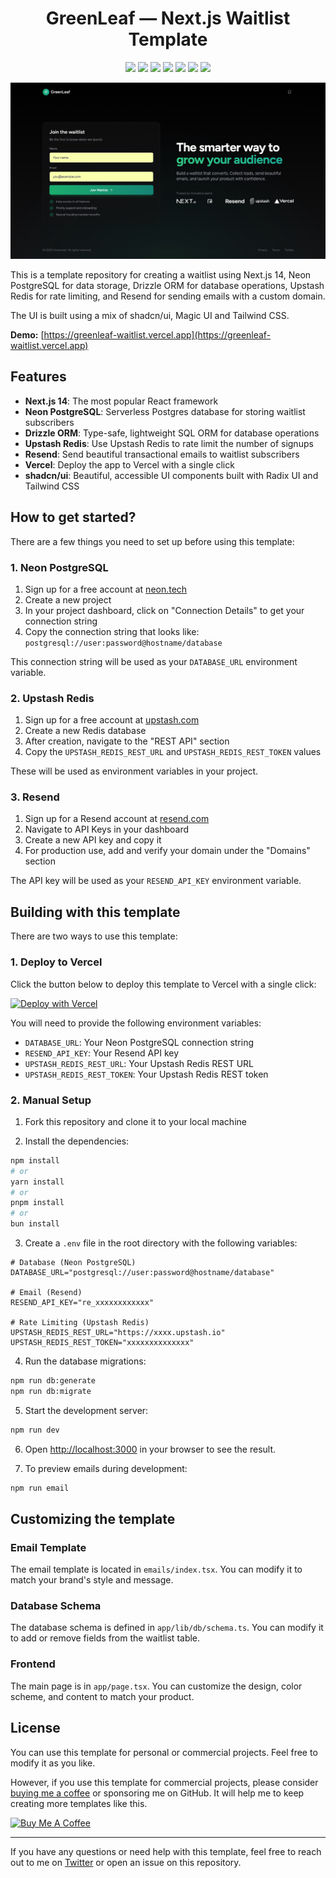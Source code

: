 <h1 align="center">GreenLeaf — Next.js Waitlist Template</h1>

<p align="center">

<img src ="https://img.shields.io/badge/Next.js-000000.svg?style=for-the-badge&logo=nextdotjs&logoColor=white">
<img src ="https://img.shields.io/badge/Upstash-00E9A3.svg?style=for-the-badge&logo=Upstash&logoColor=white">
<img src ="https://img.shields.io/badge/Neon-00E699.svg?style=for-the-badge&logo=Neon&logoColor=white">
<img src ="https://img.shields.io/badge/Resend-000000.svg?style=for-the-badge&logo=Resend&logoColor=white">
<img src ="https://img.shields.io/badge/shadcn/ui-000000.svg?style=for-the-badge&logo=shadcn/ui&logoColor=white">
<img src ="https://img.shields.io/badge/Vercel-000000.svg?style=for-the-badge&logo=Vercel&logoColor=white">
<img src ="https://img.shields.io/badge/Drizzle-000000.svg?style=for-the-badge&logo=Drizzle&logoColor=white">

</p>

![GithubBanner](./app/greenleaf.png)

This is a template repository for creating a waitlist using Next.js 14, Neon PostgreSQL for data storage, Drizzle ORM for database operations, Upstash Redis for rate limiting, and Resend for sending emails with a custom domain.

The UI is built using a mix of shadcn/ui, Magic UI and Tailwind CSS.

**Demo:** [https://greenleaf-waitlist.vercel.app](https://greenleaf-waitlist.vercel.app)

## Features

- **Next.js 14**: The most popular React framework
- **Neon PostgreSQL**: Serverless Postgres database for storing waitlist subscribers
- **Drizzle ORM**: Type-safe, lightweight SQL ORM for database operations
- **Upstash Redis**: Use Upstash Redis to rate limit the number of signups
- **Resend**: Send beautiful transactional emails to waitlist subscribers
- **Vercel**: Deploy the app to Vercel with a single click
- **shadcn/ui**: Beautiful, accessible UI components built with Radix UI and Tailwind CSS

## How to get started?

There are a few things you need to set up before using this template:

### 1. Neon PostgreSQL

1. Sign up for a free account at [neon.tech](https://neon.tech)
2. Create a new project
3. In your project dashboard, click on "Connection Details" to get your connection string
4. Copy the connection string that looks like: `postgresql://user:password@hostname/database`

This connection string will be used as your `DATABASE_URL` environment variable.

### 2. Upstash Redis

1. Sign up for a free account at [upstash.com](https://upstash.com)
2. Create a new Redis database
3. After creation, navigate to the "REST API" section
4. Copy the `UPSTASH_REDIS_REST_URL` and `UPSTASH_REDIS_REST_TOKEN` values

These will be used as environment variables in your project.

### 3. Resend

1. Sign up for a Resend account at [resend.com](https://resend.com)
2. Navigate to API Keys in your dashboard
3. Create a new API key and copy it
4. For production use, add and verify your domain under the "Domains" section

The API key will be used as your `RESEND_API_KEY` environment variable.

## Building with this template

There are two ways to use this template:

### 1. Deploy to Vercel

Click the button below to deploy this template to Vercel with a single click:

[![Deploy with Vercel](https://vercel.com/button)](https://vercel.com/new/clone?repository-url=https%3A%2F%2Fgithub.com%2Fabhishekgusain07%2FGreenleaf-waitlist-template&env=DATABASE_URL,RESEND_API_KEY,UPSTASH_REDIS_REST_URL,UPSTASH_REDIS_REST_TOKEN)

You will need to provide the following environment variables:

- `DATABASE_URL`: Your Neon PostgreSQL connection string
- `RESEND_API_KEY`: Your Resend API key
- `UPSTASH_REDIS_REST_URL`: Your Upstash Redis REST URL
- `UPSTASH_REDIS_REST_TOKEN`: Your Upstash Redis REST token

### 2. Manual Setup

1. Fork this repository and clone it to your local machine

2. Install the dependencies:

```bash
npm install
# or
yarn install
# or
pnpm install
# or
bun install
```

3. Create a `.env` file in the root directory with the following variables:

```
# Database (Neon PostgreSQL)
DATABASE_URL="postgresql://user:password@hostname/database"

# Email (Resend)
RESEND_API_KEY="re_xxxxxxxxxxxx"

# Rate Limiting (Upstash Redis)
UPSTASH_REDIS_REST_URL="https://xxxx.upstash.io"
UPSTASH_REDIS_REST_TOKEN="xxxxxxxxxxxxxx"
```

4. Run the database migrations:

```bash
npm run db:generate
npm run db:migrate
```

5. Start the development server:

```bash
npm run dev
```

6. Open [http://localhost:3000](http://localhost:3000) in your browser to see the result.

7. To preview emails during development:

```bash
npm run email
```

## Customizing the template

### Email Template

The email template is located in `emails/index.tsx`. You can modify it to match your brand's style and message.

### Database Schema

The database schema is defined in `app/lib/db/schema.ts`. You can modify it to add or remove fields from the waitlist table.

### Frontend

The main page is in `app/page.tsx`. You can customize the design, color scheme, and content to match your product.

## License

You can use this template for personal or commercial projects. Feel free to modify it as you like.

However, if you use this template for commercial projects, please consider [buying me a coffee](https://www.buymeacoffee.com/abhishekgusain) or sponsoring me on GitHub. It will help me to keep creating more templates like this.

<a href="https://www.buymeacoffee.com/abhishekgusain" target="_blank"><img src="https://cdn.buymeacoffee.com/buttons/v2/default-yellow.png" alt="Buy Me A Coffee" height="50" width="200"></a>

---

If you have any questions or need help with this template, feel free to reach out to me on [Twitter](https://twitter.com/abhishekgusain_) or open an issue on this repository.
